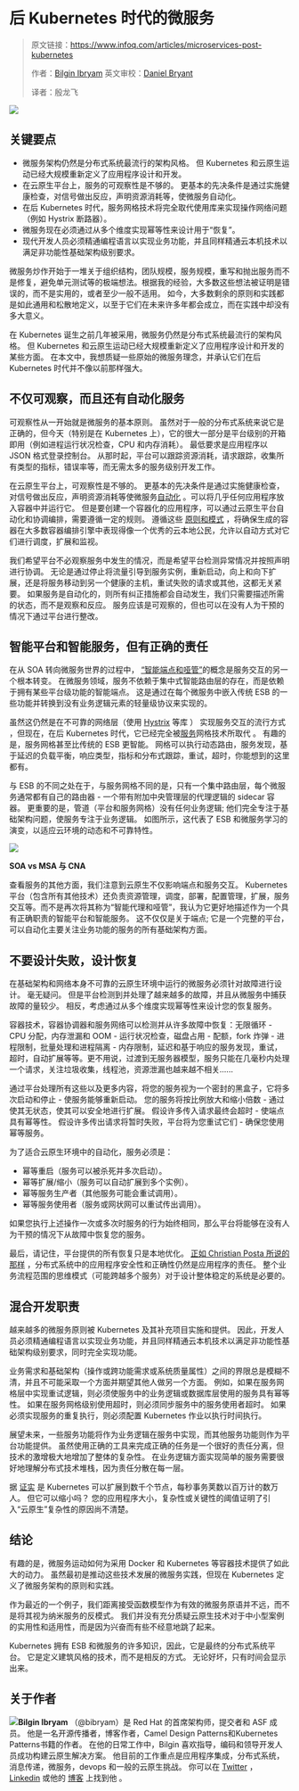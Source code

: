 # 后 Kubernetes 时代的微服务

> 原文链接：https://www.infoq.com/articles/microservices-post-kubernetes
>
> 作者：[Bilgin Ibryam](https://www.infoq.com/profile/Bilgin-Ibryam)
> 英文审校：[Daniel Bryant](https://www.infoq.com/profile/Daniel-Bryant)
>
> 译者：殷龙飞

![](https://ws1.sinaimg.cn/large/006tSBxtly1fuwq6p06rhj302s02sgm0.jpg)

## 关键要点

*   微服务架构仍然是分布式系统最流行的架构风格。 但 Kubernetes 和云原生运动已经大规模重新定义了应用程序设计和开发。
*   在云原生平台上，服务的可观察性是不够的。 更基本的先决条件是通过实施健康检查，对信号做出反应，声明资源消耗等，使微服务自动化。
*   在后 Kubernetes 时代，服务网格技术将完全取代使用库来实现操作网络问题（例如 Hystrix 断路器）。
*   微服务现在必须通过从多个维度实现幂等性来设计用于“恢复”。
*   现代开发人员必须精通编程语言以实现业务功能，并且同样精通云本机技术以满足非功能性基础架构级别要求。

微服务炒作开始于一堆关于组织结构，团队规模，服务规模，重写和抛出服务而不是修复，避免单元测试等的极端想法。根据我的经验，大多数这些想法被证明是错误的，而不是实用的，或者至少一般不适用。 如今，大多数剩余的原则和实践都是如此通用和松散地定义，以至于它们在未来许多年都会成立，而在实践中却没有多大意义。

在 Kubernetes 诞生之前几年被采用，微服务仍然是分布式系统最流行的架构风格。 但 Kubernetes 和云原生运动已经大规模重新定义了应用程序设计和开发的某些方面。 在本文中，我想质疑一些原始的微服务理念，并承认它们在后 Kubernetes 时代并不像以前那样强大。

## 不仅可观察，而且还有自动化服务

可观察性从一开始就是微服务的基本原则。 虽然对于一般的分布式系统来说它是正确的，但今天（特别是在 Kubernetes 上），它的很大一部分是平台级别的开箱即用（例如进程运行状况检查，CPU 和内存消耗）。 最低要求是应用程序以 JSON 格式登录控制台。 从那时起，平台可以跟踪资源消耗，请求跟踪，收集所有类型的指标，错误率等，而无需太多的服务级别开发工作。

在云原生平台上，可观察性是不够的。 更基本的先决条件是通过实施健康检查，对信号做出反应，声明资源消耗等使微服务[自动化](https://www.redhat.com/en/resources/cloud-native-container-design-whitepaper) 。可以将几乎任何应用程序放入容器中并运行它。 但是要创建一个容器化的应用程序，可以通过云原生平台自动化和协调编排，需要遵循一定的规则。 遵循这些 [原则和模式](https://leanpub.com/k8spatterns/) ，将确保生成的容器在大多数容器编排引擎中表现得像一个优秀的云本地公民，允许以自动方式对它们进行调度，扩展和监视。

我们希望平台不必观察服务中发生的情况，而是希望平台检测异常情况并按照声明进行协调。 无论是通过停止将流量引导到服务实例，重新启动，向上和向下扩展，还是将服务移动到另一个健康的主机，重试失败的请求或其他，这都无关紧要。 如果服务是自动化的，则所有纠正措施都会自动发生，我们只需要描述所需的状态，而不是观察和反应。 服务应该是可观察的，但也可以在没有人为干预的情况下通过平台进行整改。

## 智能平台和智能服务，但有正确的责任

在从 SOA 转向微服务世界的过程中， [“智能端点和哑管”](https://martinfowler.com/articles/microservices.html#SmartEndpointsAndDumbPipes)的概念是服务交互的另一个根本转变。 在微服务领域，服务不依赖于集中式智能路由层的存在，而是依赖于拥有某些平台级功能的智能端点。 这是通过在每个微服务中嵌入传统 ESB 的一些功能并转换到没有业务逻辑元素的轻量级协议来实现的。

虽然这仍然是在不可靠的网络层（使用 [Hystrix](https://github.com/Netflix/Hystrix) 等库 ） 实现服务交互的流行方式 ，但现在，在后 Kubernetes 时代，它已经完全被[服务](https://www.cncf.io/blog/2017/04/26/service-mesh-critical-component-cloud-native-stack/)网格技术所取代 。 有趣的是，服务网格甚至比传统的 ESB 更智能。 网格可以执行动态路由，服务发现，基于延迟的负载平衡，响应类型，指标和分布式跟踪，重试，超时，你能想到的这里都有。

与 ESB 的不同之处在于，与服务网格不同的是，只有一个集中路由层，每个微服务通常都有自己的路由器 \- 一个带有附加中央管理层的代理逻辑的 sidecar 容器。 更重要的是，管道（平台和服务网格）没有任何业务逻辑; 他们完全专注于基础架构问题，使服务专注于业务逻辑。 如图所示，这代表了 ESB 和微服务学习的演变，以适应云环境的动态和不可靠特性。

[![](https://ws1.sinaimg.cn/large/006tSBxtly1fuwq6pf4fyj30gn057gnd.jpg)](https://ws1.sinaimg.cn/large/006tSBxtly1fuwqifjflij31390c9whb.jpg)

**SOA vs MSA 与 CNA**

查看服务的其他方面，我们注意到云原生不仅影响端点和服务交互。 Kubernetes 平台（包含所有其他技术）还负责资源管理，调度，部署，配置管理，扩展，服务交互等。而不是再次将其称为“智能代理和哑管”，我认为它更好地描述作为一个具有正确职责的智能平台和智能服务。 这不仅仅是关于端点; 它是一个完整的平台，可以自动化主要关注业务功能的服务的所有基础架构方面。

## 不要设计失败，设计恢复

在基础架构和网络本身不可靠的云原生环境中运行的微服务必须针对故障进行设计。 毫无疑问。 但是平台检测到并处理了越来越多的故障，并且从微服务中捕获故障的量较少。 相反，考虑通过从多个维度实现幂等性来设计您的恢复服务。

容器技术，容器协调器和服务网络可以检测并从许多故障中恢复：无限循环 \- CPU 分配，内存泄漏和 OOM \- 运行状况检查，磁盘占用 \- 配额，fork 炸弹 \- 进程限制，批量处理和进程隔离 \- 内存限制，延迟和基于响应的服务发现，重试，超时，自动扩展等等。更不用说，过渡到无服务器模型，服务只能在几毫秒内处理一个请求，关注垃圾收集，线程池，资源泄漏也越来越不相关......

通过平台处理所有这些以及更多内容，将您的服务视为一个密封的黑盒子，它将多次启动和停止 \- 使服务能够重新启动。 您的服务将按比例放大和缩小倍数 \- 通过使其无状态，使其可以安全地进行扩展。 假设许多传入请求最终会超时 \- 使端点具有幂等性。 假设许多传出请求将暂时失败，平台将为您重试它们 \- 确保您使用幂等服务。

为了适合云原生环境中的自动化，服务必须是：

*   幂等重启（服务可以被杀死并多次启动）。
*   幂等扩展/缩小（服务可以自动扩展到多个实例）。
*   幂等服务生产者（其他服务可能会重试调用）。
*   幂等服务使用者（服务或网状网可以重试传出调用）。

如果您执行上述操作一次或多次时服务的行为始终相同，那么平台将能够在没有人为干预的情况下从故障中恢复您的服务。

最后，请记住，平台提供的所有恢复只是本地优化。 [正如 Christian Posta 所说的那样](http://blog.christianposta.com/microservices/application-safety-and-correctness-cannot-be-offloaded-to-istio-or-any-service-mesh/) ，分布式系统中的应用程序安全性和正确性仍然是应用程序的责任。 整个业务流程范围的思维模式（可能跨越多个服务）对于设计整体稳定的系统是必要的。

## 混合开发职责

越来越多的微服务原则被 Kubernetes 及其补充项目实施和提供。 因此，开发人员必须精通编程语言以实现业务功能，并且同样精通云本机技术以满足非功能性基础架构级别要求，同时完全实现功能。

业务需求和基础架构（操作或跨功能需求或系统质量属性）之间的界限总是模糊不清，并且不可能采取一个方面并期望其他人做另一个方面。 例如，如果在服务网格层中实现重试逻辑，则必须使服务中的业务逻辑或数据库层使用的服务具有幂等性。 如果在服务网格级别使用超时，则必须同步服务中的服务使用者超时。 如果必须实现服务的重复执行，则必须配置 Kubernetes 作业以执行时间执行。

展望未来，一些服务功能将作为业务逻辑在服务中实现，而其他服务功能则作为平台功能提供。 虽然使用正确的工具来完成正确的任务是一个很好的责任分离，但技术的激增极大地增加了整体的复杂性。 在业务逻辑方面实现简单的服务需要很好地理解分布式技术堆栈，因为责任分散在每一层。

据 [证实](https://kubernetes.io/blog/2016/03/1000-nodes-and-beyond-updates-to-kubernetes-performance-and-scalability-in-12/) 是 Kubernetes 可以扩展到数千个节点，每秒事务荚数以百万计的数万人。 但它可以缩小吗？ 您的应用程序大小，复杂性或关键性的阈值证明了引入“云原生”复杂性的原因尚不清楚。

## 结论

有趣的是，微服务运动如何为采用 Docker 和 Kubernetes 等容器技术提供了如此大的动力。 虽然最初是推动这些技术发展的微服务实践，但现在 Kubernetes 定义了微服务架构的原则和实践。

作为最近的一个例子，我们距离接受函数模型作为有效的微服务原语并不远，而不是将其视为纳米服务的反模式。 我们并没有充分质疑云原生技术对于中小型案例的实用性和适用性，而是因为兴奋而有些不经意地跳了起来。

Kubernetes 拥有 ESB 和微服务的许多知识，因此，它是最终的分布式系统平台。 它是定义建筑风格的技术，而不是相反的方式。 无论好坏，只有时间会显示出来。

## 关于作者

**![](https://ws1.sinaimg.cn/large/006tSBxtly1fuwq6p5tm2j302d02sq2y.jpg)Bilgin Ibryam**  （@bibryam）是 Red Hat 的首席架构师，提交者和 ASF 成员。 他是一名开源传播者，博客作者，Camel Design Patterns和Kubernetes Patterns书籍的作者。 在他的日常工作中，Bilgin 喜欢指导，编码和领导开发人员成功构建云原生解决方案。 他目前的工作重点是应用程序集成，分布式系统，消息传递，微服务，devops 和一般的云原生挑战。 你可以在  [Twitter](https://twitter.com/bibryam)  ，  [Linkedin](https://uk.linkedin.com/in/bibryam)  或他的  [博客](http://www.ofbizian.com/) 上找到他 。